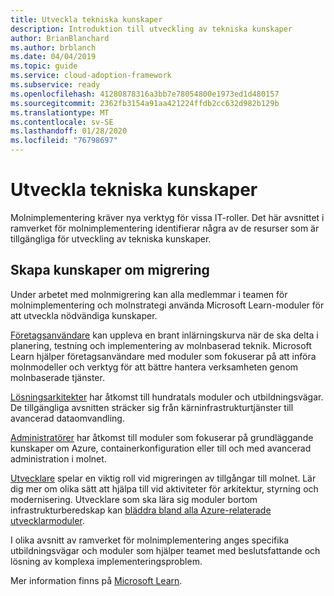 ```yaml
---
title: Utveckla tekniska kunskaper
description: Introduktion till utveckling av tekniska kunskaper
author: BrianBlanchard
ms.author: brblanch
ms.date: 04/04/2019
ms.topic: guide
ms.service: cloud-adoption-framework
ms.subservice: ready
ms.openlocfilehash: 41280878316a3bb7e78054800e1973ed1d480157
ms.sourcegitcommit: 2362fb3154a91aa421224ffdb2cc632d982b129b
ms.translationtype: MT
ms.contentlocale: sv-SE
ms.lasthandoff: 01/28/2020
ms.locfileid: "76798697"
---
```

# <a name="build-technical-skills"></a>Utveckla tekniska kunskaper

Molnimplementering kräver nya verktyg för vissa IT-roller. Det här avsnittet i ramverket för molnimplementering identifierar några av de resurser som är tillgängliga för utveckling av tekniska kunskaper.

## <a name="migration-skill-building"></a>Skapa kunskaper om migrering

Under arbetet med molnmigrering kan alla medlemmar i teamen för molnimplementering och molnstrategi använda Microsoft Learn-moduler för att utveckla nödvändiga kunskaper.

[Företagsanvändare](https://docs.microsoft.com/learn/browse/?roles=business-user) kan uppleva en brant inlärningskurva när de ska delta i planering, testning och implementering av molnbaserad teknik. Microsoft Learn hjälper företagsanvändare med moduler som fokuserar på att införa molnmodeller och verktyg för att bättre hantera verksamheten genom molnbaserade tjänster.

[Lösningsarkitekter](https://docs.microsoft.com/learn/browse/?roles=solution-architect) har åtkomst till hundratals moduler och utbildningsvägar. De tillgängliga avsnitten sträcker sig från kärninfrastrukturtjänster till avancerad dataomvandling.

[Administratörer](https://docs.microsoft.com/learn/browse/?roles=administrator) har åtkomst till moduler som fokuserar på grundläggande kunskaper om Azure, containerkonfiguration eller till och med avancerad administration i molnet.

[Utvecklare](https://docs.microsoft.com/learn/browse/?roles=developer&term=infrastructure) spelar en viktig roll vid migreringen av tillgångar till molnet. Lär dig mer om olika sätt att hjälpa till vid aktiviteter för arkitektur, styrning och modernisering. Utvecklare som ska lära sig moduler bortom infrastrukturberedskap kan [bläddra bland alla Azure-relaterade utvecklarmoduler](https://docs.microsoft.com/learn/browse/?roles=developer&products=azure).

I olika avsnitt av ramverket för molnimplementering anges specifika utbildningsvägar och moduler som hjälper teamet med beslutsfattande och lösning av komplexa implementeringsproblem.

Mer information finns på [Microsoft Learn](https://docs.microsoft.com/learn).
